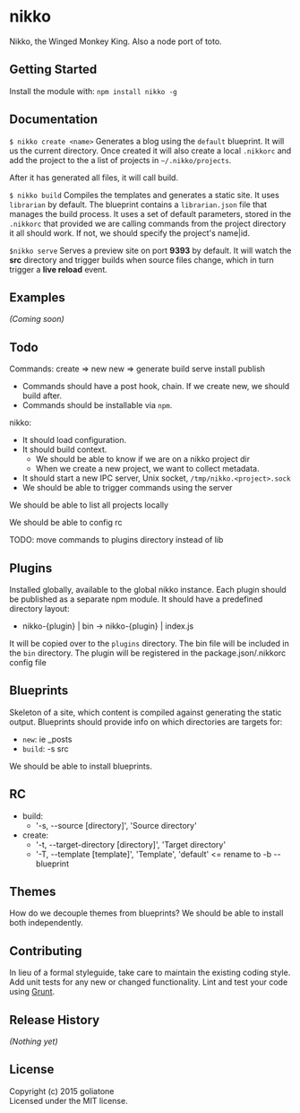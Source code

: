 # nikko

Nikko, the Winged Monkey King. Also a node port of toto.

## Getting Started
Install the module with: `npm install nikko -g`

## Documentation

`$ nikko create <name>`
Generates a blog using the `default` blueprint. It will us the current directory. Once created it will also create a local `.nikkorc` and add the project to the a list of projects in `~/.nikko/projects`.

After it has generated all files, it will call build.

`$ nikko build`
Compiles the templates and generates a static site. It uses `librarian` by default. The blueprint contains a `librarian.json` file that manages the build process. It uses a set of default parameters, stored in the `.nikkorc` that provided we are calling commands from the project directory it all should work.
If not, we should specify the project's name|id.

`$nikko serve`
Serves a preview site on port **9393** by default. It will watch the **src** directory and trigger builds when source files change, which in turn trigger a **live reload** event.

## Examples
_(Coming soon)_

## Todo

Commands:
create => new
new => generate
build
serve
install
publish

* Commands should have a post hook, chain. If we create new, we should build after.
* Commands should be installable via `npm`. 

nikko:
- It should load configuration.
- It should build context.
    - We should be able to know if we are on a nikko project dir
    - When we create a new project, we want to collect metadata.
- It should start a new IPC server, Unix socket, `/tmp/nikko.<project>.sock`
- We should be able to trigger commands using the server


We should be able to list all projects locally

We should be able to config rc

TODO: move commands to plugins directory instead of lib

## Plugins
Installed globally, available to the global nikko instance.
Each plugin should be published as a separate npm module.
It should have a predefined directory layout:

- nikko-{plugin}
    | bin -> nikko-{plugin}
    | index.js

It will be copied over to the `plugins` directory.
The bin file will be included in the `bin` directory.
The plugin will be registered in the package.json/.nikkorc config file


## Blueprints
Skeleton of a site, which content is compiled against generating the static output.
Blueprints should provide info on which directories are targets for:
- `new`: ie _posts
- `build`: -s src 

We should be able to install blueprints.

## RC
* build: 
    - '-s, --source [directory]', 'Source directory'
* create:
    - '-t, --target-directory [directory]', 'Target directory'
    - '-T, --template [template]', 'Template', 'default' <= rename to -b --blueprint

## Themes
How do we decouple themes from blueprints? We should be able to install both independently.


## Contributing
In lieu of a formal styleguide, take care to maintain the existing coding style. Add unit tests for any new or changed functionality. Lint and test your code using [Grunt](http://gruntjs.com/).

## Release History
_(Nothing yet)_

## License
Copyright (c) 2015 goliatone  
Licensed under the MIT license.
